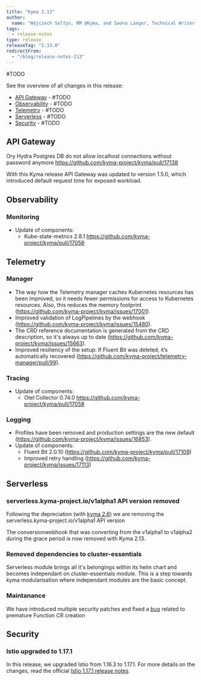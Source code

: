 ```yaml
---
title: "Kyma 2.13"
author:
  name: "Wojciech Soltys, RM @Kyma, and Iwona Langer, Technical Writer @Kyma"
tags:
  - release-notes 
type: release 
releaseTag: "2.13.0"
redirectFrom:
  - "/blog/release-notes-213"
---
```


#TODO

<!-- overview -->

See the overview of all changes in this release:

- [API Gateway](#api-gateway) - #TODO
- [Observability](#observability) -  #TODO 
- [Telemetry](#telemetry) - #TODO
- [Serverless](#serverless) - #TODO
- [Security](#security) - #TODO


## API Gateway
Ory Hydra Postgres DB do not allow localhost connections without password anymore https://github.com/kyma-project/kyma/pull/17138

With this Kyma release API Gateway was updated to version 1.5.0, which introduced default request time for exposed workload.


## Observability

### Monitoring

- Update of components:
    - Kube-state-metrics 2.8.1 https://github.com/kyma-project/kyma/pull/17058


## Telemetry

### Manager
- The way how the Telemetry manager caches Kubernetes resources has been improved, so it needs fewer permissions for access to Kubernetes resources. Also, this reduces the memory footprint (https://github.com/kyma-project/kyma/issues/17001).
- Improved validation of LogPipelines by the webhook (https://github.com/kyma-project/kyma/issues/15480).
- The CRD reference documentation is generated from the CRD description, so it's always up to date (https://github.com/kyma-project/kyma/issues/15663).
- Improved resiliency of the setup: If Fluent Bit was deleted, it’s automatically recovered (https://github.com/kyma-project/telemetry-manager/pull/99).

### Tracing
- Update of components:
  - Otel Collector 0.74.0 https://github.com/kyma-project/kyma/pull/17058

### Logging
- Profiles have been removed and production settings are the new default (https://github.com/kyma-project/kyma/issues/16853).
- Update of components:
  - Fluent Bit 2.0.10 (https://github.com/kyma-project/kyma/pull/17109)
  - Improved retry handling (https://github.com/kyma-project/kyma/issues/17113)


## Serverless

###  serverless.kyma-project.io/v1alpha1 API version removed

Following the  depreciation (with [kyma 2.6](https://kyma-project.io/blog/2022/8/25/release-notes-26/#serverless)) we are removing the serverless.kyma-project.io/v1alpha1 API version

The conversionwebhook that was converting from the v1alpha1 to v1alpha2 during the grace period is now removed with Kyma 2.13.

### Removed dependencies to cluster-essentials

Serverless module brings all it's belongings within its helm chart and becomes independant on  cluster-essentials module.
This is a step towards kyma modularisation where independant modules are the basic concept.

### Maintanance

We have introduced multiple security patches and fixed a [bug](https://github.com/kyma-project/kyma/issues/17147) related to premature Function CR creation


## Security

### Istio upgraded to 1.17.1

In this release, we upgraded Istio from 1.16.3 to 1.17.1. For more details on the changes, read the official [Istio 1.17.1 release notes](https://istio.io/latest/news/releases/1.17.x/announcing-1.17/upgrade-notes/).